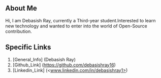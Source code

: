 ## About Me

Hi, I am Debasish Ray, currently a Third-year student.Interested to learn new technology and wanted to enter into the world of Open-Source contribution.

## Specific Links

1. [General_Info] (Debasish Ray)
2. [Github_Link] (<https://github.com/debasishray16>)
3. [Linkedin_Link] (<www.linkedin.com/in/debasishray1>)
